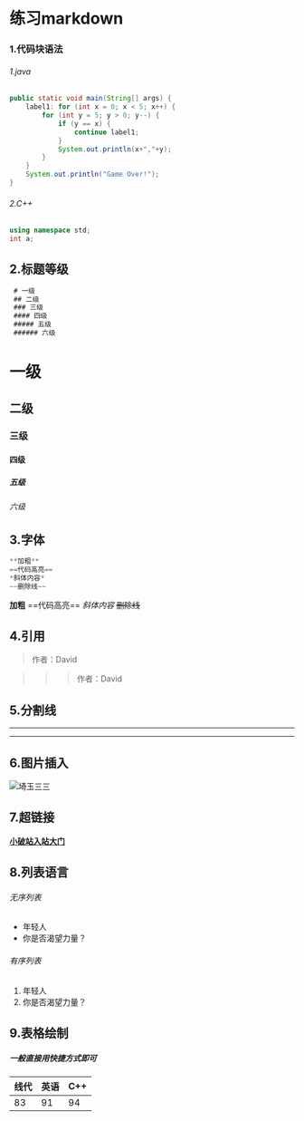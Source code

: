 # 练习markdown

### 1.代码块语法

###### 1.java

```java
public static void main(String[] args) {
    label1: for (int x = 0; x < 5; x++) {
        for (int y = 5; y > 0; y--) {
            if (y == x) {
                continue label1;
            }
            System.out.println(x+","+y);
        }
    }
    System.out.println("Game Over!");
}
```

###### 2.C++

```C++
using namespace std;
int a;
```

## 2.标题等级

```java
 # 一级
 ## 二级
 ### 三级
 #### 四级
 ##### 五级
 ###### 六级
```

 # 一级
 ## 二级
 ### 三级
 #### 四级
 ##### 五级
 ###### 六级

## 3.字体

```java
**加粗**
==代码高亮==
*斜体内容*
~~删除线~~    
```

**加粗**
==代码高亮==
*斜体内容*
~~删除线~~ 

## 4.引用

> 作者：David

> > > 作者：David

## 5.分割线

---

***

## 6.图片插入

![埼玉三三](https://tse1-mm.cn.bing.net/th/id/OIP-C.eX3HShJqT4HvDSrVWpccJgHaNK?pid=ImgDet&rs=1)

## 7.超链接

[**小破站入站大门**](www.bilibili.com)

##  8.列表语言

###### 无序列表

- 年轻人
- 你是否渴望力量？

###### 有序列表

1. 年轻人
2. 你是否渴望力量？

## 9.表格绘制

##### 一般直接用快捷方式即可

| 线代 | 英语 | C++  |
| ---- | ---- | ---- |
| 83   | 91   | 94   |











